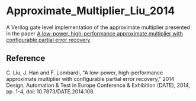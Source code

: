 # Approximate_Multiplier_Liu_2014
 
A Verilog gate level implementation of the approximate multiplier presented in the paper [A low-power, high-performance approximate multiplier with configurable partial error recovery](https://ieeexplore.ieee.org/document/6800309)

## Reference
C. Liu, J. Han and F. Lombardi, "A low-power, high-performance approximate multiplier with configurable partial error recovery," 2014 Design, Automation & Test in Europe Conference & Exhibition (DATE), 2014, pp. 1-4, doi: 10.7873/DATE.2014.108.
